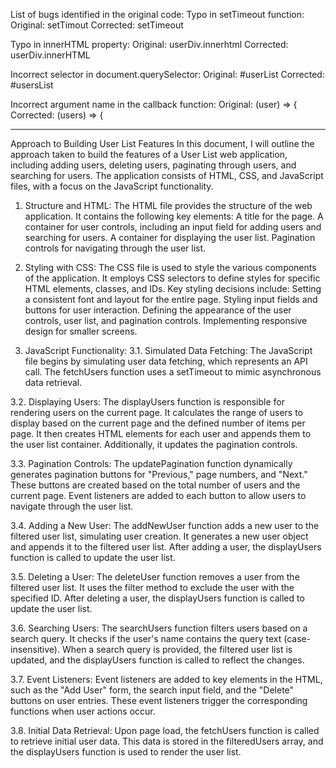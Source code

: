List of bugs identified in the original code:
Typo in setTimeout function:
Original: setTimout
Corrected: setTimeout

Typo in innerHTML property:
Original: userDiv.innerhtml
Corrected: userDiv.innerHTML

Incorrect selector in document.querySelector:
Original: #userList
Corrected: #usersList

Incorrect argument name in the callback function:
Original: (user) => {
Corrected: (users) => {

- - - - - - - - - - - - - - - - - - - - - - - - - - - - - - - - - - - - - - - - - - - - - - - - - - - - - - - - - - - - - - - - - - - - - - - - - - - - - - - - - - - - - - - - - - - - - - - - - - - - - - - - - - - - - - - - - - - - - - - - - - - -

Approach to Building User List Features
In this document, I will outline the approach taken to build the features of a User List web application, including adding users, deleting users, paginating through users, and searching for users. The application consists of HTML, CSS, and JavaScript files, with a focus on the JavaScript functionality.

1. Structure and HTML:
The HTML file provides the structure of the web application. It contains the following key elements:
A title for the page.
A container for user controls, including an input field for adding users and searching for users.
A container for displaying the user list.
Pagination controls for navigating through the user list.


2. Styling with CSS:
The CSS file is used to style the various components of the application. It employs CSS selectors to define styles for specific HTML elements, classes, and IDs. Key styling decisions include:
Setting a consistent font and layout for the entire page.
Styling input fields and buttons for user interaction.
Defining the appearance of the user controls, user list, and pagination controls.
Implementing responsive design for smaller screens.


3. JavaScript Functionality:
3.1. Simulated Data Fetching:
The JavaScript file begins by simulating user data fetching, which represents an API call. The fetchUsers function uses a setTimeout to mimic asynchronous data retrieval.

3.2. Displaying Users:
The displayUsers function is responsible for rendering users on the current page. It calculates the range of users to display based on the current page and the defined number of items per page. It then creates HTML elements for each user and appends them to the user list container. Additionally, it updates the pagination controls.

3.3. Pagination Controls:
The updatePagination function dynamically generates pagination buttons for "Previous," page numbers, and "Next." These buttons are created based on the total number of users and the current page. Event listeners are added to each button to allow users to navigate through the user list.

3.4. Adding a New User:
The addNewUser function adds a new user to the filtered user list, simulating user creation. It generates a new user object and appends it to the filtered user list. After adding a user, the displayUsers function is called to update the user list.

3.5. Deleting a User:
The deleteUser function removes a user from the filtered user list. It uses the filter method to exclude the user with the specified ID. After deleting a user, the displayUsers function is called to update the user list.

3.6. Searching Users:
The searchUsers function filters users based on a search query. It checks if the user's name contains the query text (case-insensitive). When a search query is provided, the filtered user list is updated, and the displayUsers function is called to reflect the changes.

3.7. Event Listeners:
Event listeners are added to key elements in the HTML, such as the "Add User" form, the search input field, and the "Delete" buttons on user entries. These event listeners trigger the corresponding functions when user actions occur.

3.8. Initial Data Retrieval:
Upon page load, the fetchUsers function is called to retrieve initial user data. This data is stored in the filteredUsers array, and the displayUsers function is used to render the user list.

